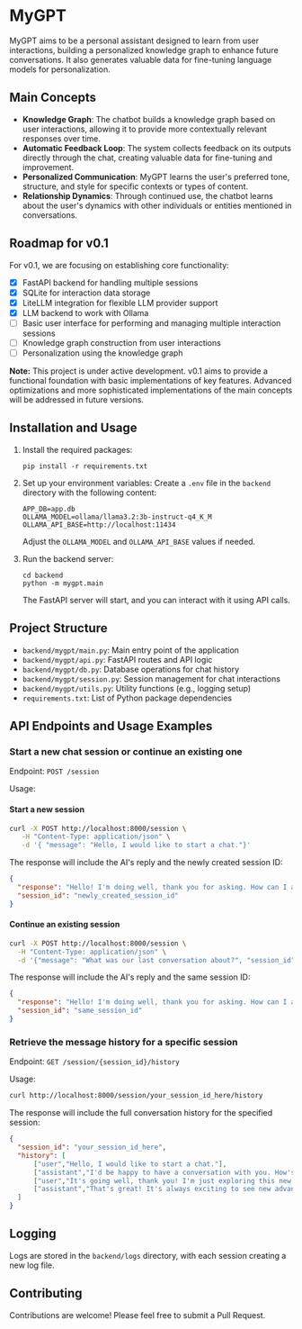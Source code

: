 # MyGPT

MyGPT aims to be a personal assistant designed to learn from user interactions, building a personalized knowledge graph to enhance future conversations. It also generates valuable data for fine-tuning language models for personalization.

## Main Concepts

- **Knowledge Graph**: The chatbot builds a knowledge graph based on user interactions, allowing it to provide more contextually relevant responses over time.
- **Automatic Feedback Loop**: The system collects feedback on its outputs directly through the chat, creating valuable data for fine-tuning and improvement.
- **Personalized Communication**: MyGPT learns the user's preferred tone, structure, and style for specific contexts or types of content.
- **Relationship Dynamics**: Through continued use, the chatbot learns about the user's dynamics with other individuals or entities mentioned in conversations.

## Roadmap for v0.1

For v0.1, we are focusing on establishing core functionality:

- [x] FastAPI backend for handling multiple sessions
- [x] SQLite for interaction data storage
- [x] LiteLLM integration for flexible LLM provider support
- [x] LLM backend to work with Ollama
- [ ] Basic user interface for performing and managing multiple interaction sessions
- [ ] Knowledge graph construction from user interactions
- [ ] Personalization using the knowledge graph

**Note:** This project is under active development. v0.1 aims to provide a functional foundation with basic implementations of key features. Advanced optimizations and more sophisticated implementations of the main concepts will be addressed in future versions.

## Installation and Usage

1. Install the required packages:
   ```
   pip install -r requirements.txt
   ```

2. Set up your environment variables:
   Create a `.env` file in the `backend` directory with the following content:
   ```
   APP_DB=app.db
   OLLAMA_MODEL=ollama/llama3.2:3b-instruct-q4_K_M
   OLLAMA_API_BASE=http://localhost:11434
   ```
   Adjust the `OLLAMA_MODEL` and `OLLAMA_API_BASE` values if needed.

3. Run the backend server:
   ```
   cd backend
   python -m mygpt.main
   ```

   The FastAPI server will start, and you can interact with it using API calls.

## Project Structure

- `backend/mygpt/main.py`: Main entry point of the application
- `backend/mygpt/api.py`: FastAPI routes and API logic
- `backend/mygpt/db.py`: Database operations for chat history
- `backend/mygpt/session.py`: Session management for chat interactions
- `backend/mygpt/utils.py`: Utility functions (e.g., logging setup)
- `requirements.txt`: List of Python package dependencies

## API Endpoints and Usage Examples

### Start a new chat session or continue an existing one

Endpoint: `POST /session`

Usage:

#### Start a new session
```bash
curl -X POST http://localhost:8000/session \
   -H "Content-Type: application/json" \
   -d '{ "message": "Hello, I would like to start a chat."}'
``` 

The response will include the AI's reply and the newly created session ID:
```json
{
  "response": "Hello! I'm doing well, thank you for asking. How can I assist you today?",
  "session_id": "newly_created_session_id"
}
```

#### Continue an existing session
```bash
curl -X POST http://localhost:8000/session \
  -H "Content-Type: application/json" \
  -d '{"message": "What was our last conversation about?", "session_id": "previously_returned_session_id"}'
```

The response will include the AI's reply and the same session ID:
```json
{
  "response": "Hello! I'm doing well, thank you for asking. How can I assist you today?",
  "session_id": "same_session_id"
}
```

### Retrieve the message history for a specific session

Endpoint: `GET /session/{session_id}/history`

Usage:

```bash
curl http://localhost:8000/session/your_session_id_here/history
```

The response will include the full conversation history for the specified session:

```json
{
  "session_id": "your_session_id_here",
  "history": [
      ["user","Hello, I would like to start a chat."],
      ["assistant","I'd be happy to have a conversation with you. How's your day going so far?"],
      ["user","It's going well, thank you! I'm just exploring this new chatbot technology."],
      ["assistant","That's great! It's always exciting to see new advancements in AI. How can I assist you today?"]
  ]
}
```

## Logging

Logs are stored in the `backend/logs` directory, with each session creating a new log file.

## Contributing

Contributions are welcome! Please feel free to submit a Pull Request.
